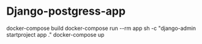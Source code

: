 # Django-postgress-app

docker-compose build
docker-compose run --rm app sh -c "django-admin startproject app ."
docker-compose up
